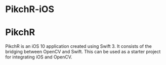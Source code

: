 # PikchR-iOS
# PikchR

PikchR is an iOS 10 application created using Swift 3. It consists of the bridging between OpenCV and Swift.
This can be used as a starter project for integrating iOS and OpenCV.
